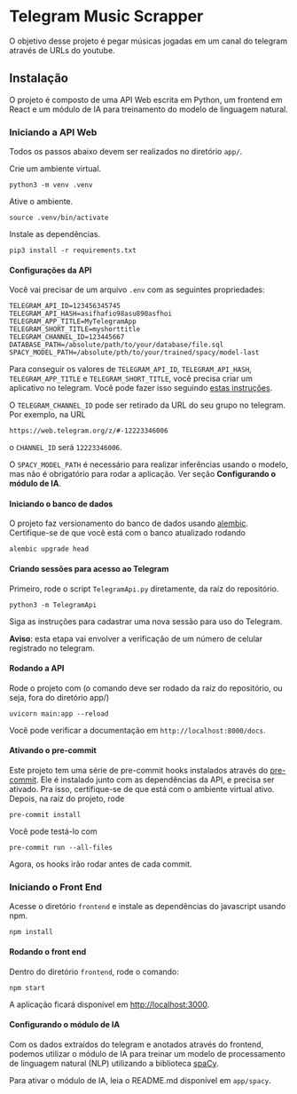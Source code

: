 # Telegram Music Scrapper

O objetivo desse projeto é pegar músicas jogadas em um canal do telegram através de URLs do youtube.

## Instalação

O projeto é composto de uma API Web escrita em Python, um frontend em React e um módulo de IA para treinamento do modelo de linguagem natural.

### Iniciando a API Web

Todos os passos abaixo devem ser realizados no diretório `app/`.

Crie um ambiente virtual.

    python3 -m venv .venv

Ative o ambiente.

    source .venv/bin/activate

Instale as dependências.

    pip3 install -r requirements.txt

#### Configurações da API

Você vai precisar de um arquivo `.env` com as seguintes propriedades:

    TELEGRAM_API_ID=123456345745
    TELEGRAM_API_HASH=asifhafio98asu890asfhoi
    TELEGRAM_APP_TITLE=MyTelegramApp
    TELEGRAM_SHORT_TITLE=myshorttitle
    TELEGRAM_CHANNEL_ID=123445667
    DATABASE_PATH=/absolute/path/to/your/database/file.sql
    SPACY_MODEL_PATH=/absolute/pth/to/your/trained/spacy/model-last

Para conseguir os valores de `TELEGRAM_API_ID`, `TELEGRAM_API_HASH`, `TELEGRAM_APP_TITLE` e `TELEGRAM_SHORT_TITLE`, você precisa criar um aplicativo no telegram. Você pode fazer isso seguindo [estas instruções](https://core.telegram.org/api/obtaining_api_id).

O `TELEGRAM_CHANNEL_ID` pode ser retirado da URL do seu grupo no telegram. Por exemplo, na URL

    https://web.telegram.org/z/#-12223346006

o `CHANNEL_ID` será `12223346006`.

O `SPACY_MODEL_PATH` é necessário para realizar inferências usando o modelo, mas não é obrigatório para rodar a aplicação. Ver seção **Configurando o módulo de IA**.

#### Iniciando o banco de dados

O projeto faz versionamento do banco de dados usando [alembic](https://alembic.sqlalchemy.org/en/latest/). Certifique-se de que você está com o banco atualizado rodando

    alembic upgrade head

#### Criando sessões para acesso ao Telegram

Primeiro, rode o script `TelegramApi.py` diretamente, da raíz do repositório.

    python3 -m TelegramApi

Siga as instruções para cadastrar uma nova sessão para uso do Telegram.

**Aviso**: esta etapa vai envolver a verificação de um número de celular registrado no telegram.

#### Rodando a API

Rode o projeto com (o comando deve ser rodado da raíz do repositório, ou seja, fora do diretório app/)

    uvicorn main:app --reload

Você pode verificar a documentação em `http://localhost:8000/docs`.

#### Ativando o pre-commit

Este projeto tem uma série de pre-commit hooks instalados através do [pre-commit](https://pre-commit.com/). Ele é instalado junto com as dependências da API, e precisa ser ativado. Pra isso, certifique-se de que está com o ambiente virtual ativo. Depois, na raíz do projeto, rode

    pre-commit install

Você pode testá-lo com

    pre-commit run --all-files

Agora, os hooks irão rodar antes de cada commit.

### Iniciando o Front End

Acesse o diretório `frontend` e instale as dependências do javascript usando npm.

    npm install

#### Rodando o front end

Dentro do diretório `frontend`, rode o comando:

    npm start

A aplicação ficará disponível em <http://localhost:3000>.

#### Configurando o módulo de IA

Com os dados extraídos do telegram e anotados através do frontend, podemos utilizar o módulo de IA para treinar um modelo de processamento de linguagem natural (NLP) utilizando a biblioteca [spaCy](https://spacy.io/).

Para ativar o módulo de IA, leia o README.md disponível em `app/spacy`.
